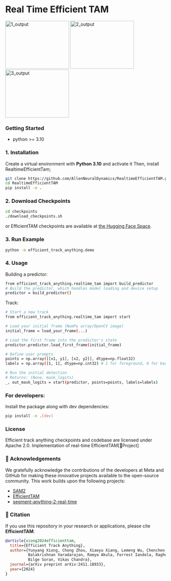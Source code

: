 # Real Time Efficient TAM
<img width="200" height="150" alt="1_output" src="https://github.com/user-attachments/assets/c21712cd-a006-4dc2-97ac-c5f224c7e7a2" />
<img width="200" height="150" alt="2_output" src="https://github.com/user-attachments/assets/3337840b-3352-4b5f-9425-dbdd32f9da0a" />
<img width="200" height="150" alt="3_output" src="https://github.com/user-attachments/assets/e7396370-536e-4bc6-88bb-6c548fc659d1" />

### Getting Started
- python >= 3.10

### 1. Installation
Create a virtual environment with **Python 3.10** and activate it
Then, install RealtimeEfficientTam; 
```bash
git clone https://github.com/AllenNeuralDynamics/RealtimeEfficientTAM.git
cd RealtimeEfficientTAM
pip install -e .
```

### 2. Download Checkpoints
```bash
cd checkpoints
./download_checkpoints.sh
```
or EfficientTAM checkpoints are available at [the Hugging Face Space](https://huggingface.co/yunyangx/efficient-track-anything/tree/main).

### 3. Run Example
```bash
python -m efficient_track_anything.demo
```

### 4. Usage
Building a predictor:
```bash
from efficient_track_anything.realtime_tam import build_predictor
# Build the predictor, which handles model loading and device setup
predictor = build_predictor()
```

Track:
```bash
# Start a new track
from efficient_track_anything.realtime_tam import start

# Load your initial frame (NumPy array/OpenCV image)
initial_frame = load_your_frame(...) 

# Load the first frame into the predictor's state
predictor.predictor.load_first_frame(initial_frame)

# Define user prompts 
points = np.array([[x1, y1], [x2, y2]], dtype=np.float32) 
labels = np.array([1, 1], dtype=np.int32) # 1 for foreground, 0 for background

# Run the initial detection
# Returns: (None, mask_logits)
_, out_mask_logits = start(predictor, points=points, labels=labels)
```


### For developers:
Install the package along with dev dependencies:
```bash
pip install -e .[dev]
```

### License
Efficient track anything checkpoints and codebase are licensed under Apache 2.0.
Implementation of real-time EfficientTAM[📕Project]

### 🙏 Acknowledgements 
We gratefully acknowledge the contributions of the developers at Meta and GitHub for making these innovative projects available to the open-source community.
This work builds upon the following projects:
- [SAM2](https://github.com/facebookresearch/segment-anything-2)  
- [EfficientTAM](https://github.com/facebookresearch/EfficientTAM)  
- [segment-anything-2-real-time](https://github.com/Gy920/segment-anything-2-real-time)


### 📖 Citation

If you use this repository in your research or applications, please cite **EfficientTAM**:

```bibtex
@article{xiong2024efficienttam,
  title={Efficient Track Anything},
  author={Yunyang Xiong, Chong Zhou, Xiaoyu Xiang, Lemeng Wu, Chenchen Zhu, Zechun Liu, Saksham Suri, 
          Balakrishnan Varadarajan, Ramya Akula, Forrest Iandola, Raghuraman Krishnamoorthi, 
          Bilge Soran, Vikas Chandra},
  journal={arXiv preprint arXiv:2411.18933},
  year={2024}
}
```
